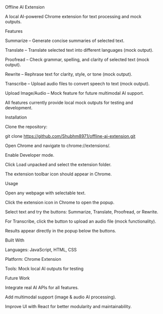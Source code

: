 Offline AI Extension

A local AI-powered Chrome extension for text processing and mock outputs.

Features

Summarize – Generate concise summaries of selected text.

Translate – Translate selected text into different languages (mock output).

Proofread – Check grammar, spelling, and clarity of selected text (mock output).

Rewrite – Rephrase text for clarity, style, or tone (mock output).

Transcribe – Upload audio files to convert speech to text (mock output).

Upload Image/Audio – Mock feature for future multimodal AI support.

All features currently provide local mock outputs for testing and development.

Installation

Clone the repository:

git clone https://github.com/Shubhm8971/offline-ai-extension.git


Open Chrome and navigate to chrome://extensions/.

Enable Developer mode.

Click Load unpacked and select the extension folder.

The extension toolbar icon should appear in Chrome.

Usage

Open any webpage with selectable text.

Click the extension icon in Chrome to open the popup.

Select text and try the buttons: Summarize, Translate, Proofread, or Rewrite.

For Transcribe, click the button to upload an audio file (mock functionality).

Results appear directly in the popup below the buttons.

Built With

Languages: JavaScript, HTML, CSS

Platform: Chrome Extension

Tools: Mock local AI outputs for testing

Future Work

Integrate real AI APIs for all features.

Add multimodal support (image & audio AI processing).

Improve UI with React for better modularity and maintainability.
